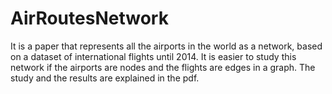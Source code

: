 # AirRoutesNetwork
It is a paper that represents all the airports in the world as a network, based on a dataset of international flights until 2014.
It is easier to study this network if the airports are nodes and the flights are edges in a graph.
The study and the results are explained in the pdf.
